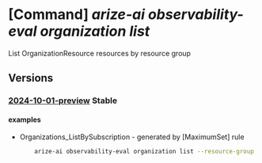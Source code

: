 # [Command] _arize-ai observability-eval organization list_

List OrganizationResource resources by resource group

## Versions

### [2024-10-01-preview](/Resources/mgmt-plane/L3N1YnNjcmlwdGlvbnMve30vcHJvdmlkZXJzL2FyaXplYWkub2JzZXJ2YWJpbGl0eWV2YWwvb3JnYW5pemF0aW9ucw==/2024-10-01-preview.xml) **Stable**

<!-- mgmt-plane /subscriptions/{}/providers/arizeai.observabilityeval/organizations 2024-10-01-preview -->
<!-- mgmt-plane /subscriptions/{}/resourcegroups/{}/providers/arizeai.observabilityeval/organizations 2024-10-01-preview -->

#### examples

- Organizations_ListBySubscription - generated by [MaximumSet] rule
    ```bash
        arize-ai observability-eval organization list --resource-group QM_clitest_qumulo2_eastus
    ```
